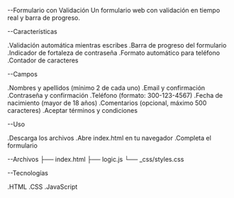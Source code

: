 --Formulario con Validación
Un formulario web con validación en tiempo real y barra de progreso.


--Características

.Validación automática mientras escribes
.Barra de progreso del formulario
.Indicador de fortaleza de contraseña
.Formato automático para teléfono
.Contador de caracteres

--Campos

.Nombres y apellidos (mínimo 2 de cada uno)
.Email y confirmación
.Contraseña y confirmación
.Teléfono (formato: 300-123-4567)
.Fecha de nacimiento (mayor de 18 años)
.Comentarios (opcional, máximo 500 caracteres)
.Aceptar términos y condiciones

--Uso

.Descarga los archivos
.Abre index.html en tu navegador
.Completa el formulario

--Archivos
├── index.html
├── logic.js
└── _css/styles.css

--Tecnologías

.HTML
.CSS
.JavaScript